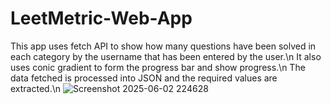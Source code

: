 # LeetMetric-Web-App
This app uses fetch API to show how many questions have been solved in each category by the username that has been entered by the user.\n
It also uses conic gradient to form the progress bar and show progress.\n
The data fetched is processed into JSON and the required values are extracted.\n
![Screenshot 2025-06-02 224628](https://github.com/user-attachments/assets/374fd590-7d5a-4b6e-b220-6542bdc22168)

